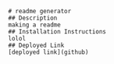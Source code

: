 
    # readme generator
    ## Description
    making a readme
    ## Installation Instructions
    lolol
    ## Deployed Link
    [deployed link](github)
    